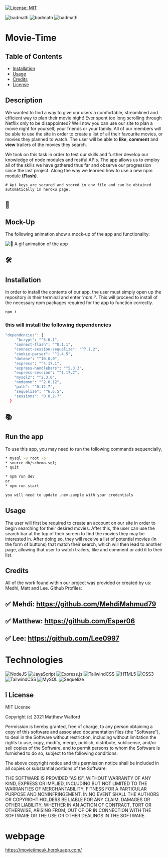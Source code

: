 [![License: MIT](https://img.shields.io/badge/License-MIT-yellow.svg)](https://opensource.org/licenses/MIT)

![badmath](https://img.shields.io/github/issues/Esper06/Movie-Time)
![badmath](https://img.shields.io/github/forks/Esper06/Movie-Time)
![badmath](https://img.shields.io/github/stars/Esper06/Movie-Time)

# Movie-Time
## Table of Contents

- [Installation](#installation)
- [Usage](#usage)
- [Credits](#credits)
- [License](#license)
## Description

We wanted to find a way to give our users a comfortable, streamlined and efficient way to plan their movie night! Ever spent too long scrolling through Netflix only to be disappointed? Well now you can use our site to plan a movie night for yourself, your friends or your family. All of our members will be able to use the site in order to create a list of all their favourite movies, or movies they planned to watch. The user will be able to **like**, **comment** and **view** trailers of the movies they search.

We took on this task in order to test our skills and further develop our knowledge of node modules and restful APIs. The app allows us to employ all of the skills we have gathered thus far and observe our progression since the last project. Along the way we learned how to use a new npm module **(Flash)**.

```
# Api keys are secured and stored in env file and can be obtained automatically in heroku page.
```
## 🚀
## Mock-Up

The following animation show a mock-up of the app and functionality:


![📸 A gif animation of the app](./assets/screen.gif)


## 🛠️
## Installation 

In order to install the contents of our app, the user must simply open up the repository in their terminal and enter *'npm i'*. This will proceed to install of the necessary npm packages required for the app to function correctly.

```bash
npm i
```

### this will install the following dependencies 
```bash
"dependencies": {
     "bcrypt": "^5.0.1",
    "connect-flash": "^0.1.1",
    "connect-session-sequelize": "^7.1.2",
    "cookie-parser": "^1.4.5",
    "dotenv": "^10.0.0",
    "express": "^4.17.1",
    "express-handlebars": "^5.3.3",
    "express-session": "^1.17.2",
    "mysql2": "^2.3.0",
    "nodemon": "^2.0.12",
    "path": "^0.12.7",
    "sequelize": "^6.6.5",
    "sessions": "0.0.2-7"
  }

```
## 📚
## Run the app

  To use this app, you may need to run the following commands sequencially,

```bash
* mysql -u root -p
* source db/schema.sql;
* quit

* npm run dev
or
* npm run start

you will need to update .nev.sample with your credentials
```
## Usage

The user will first be required to create an account on our site in order to begin searching for their desired movies. After this, the user can use the search bar at the top of their screen to find the movies they may be interested in. After doing so, they will receive a list of potential movies (in the form of buttons) that match their search, which will then lead to another page, allowing that user to watch trailers, like and comment or add it to their list.

## Credits

All of the work found within our project was provided or created by us: Medhi, Matt and Lee. Github Profiles:

## ✅ Mehdi: https://github.com/MehdiMahmud79  
## ✅ Matthew: https://github.com/Esper06 
## ✅ Lee: https://github.com/Lee0997

# Technologies
![NodeJS](https://img.shields.io/badge/node.js-%2343853D.svg?style=for-the-badge&logo=node.js&logoColor=white)
![JavaScript](https://img.shields.io/badge/javascript-%23323330.svg?style=for-the-badge&logo=javascript&logoColor=%23F7DF1E)
![Express.js](https://img.shields.io/badge/express.js-%23404d59.svg?style=for-the-badge&logo=express&logoColor=%2361DAFB)
![TailwindCSS](https://img.shields.io/badge/tailwindcss-%2338B2AC.svg?style=for-the-badge&logo=tailwind-css&logoColor=white)
![HTML5](https://img.shields.io/badge/html5-%23E34F26.svg?style=for-the-badge&logo=html5&logoColor=white)
![CSS3](https://img.shields.io/badge/css3-%231572B6.svg?style=for-the-badge&logo=css3&logoColor=white)
![TailwindCSS](https://img.shields.io/badge/tailwindcss-%2338B2AC.svg?style=for-the-badge&logo=tailwind-css&logoColor=white)
![MySQL](https://img.shields.io/badge/mysql-%2300f.svg?style=for-the-badge&logo=mysql&logoColor=white)
![Sequelize](https://img.shields.io/badge/Sequelize-52B0E7?style=for-the-badge&logo=Sequelize&logoColor=white)

## ❕ License

MIT License

Copyright (c) 2021 Matthew Walford

Permission is hereby granted, free of charge, to any person obtaining a copy
of this software and associated documentation files (the "Software"), to deal
in the Software without restriction, including without limitation the rights
to use, copy, modify, merge, publish, distribute, sublicense, and/or sell
copies of the Software, and to permit persons to whom the Software is
furnished to do so, subject to the following conditions:

The above copyright notice and this permission notice shall be included in all
copies or substantial portions of the Software.

THE SOFTWARE IS PROVIDED "AS IS", WITHOUT WARRANTY OF ANY KIND, EXPRESS OR
IMPLIED, INCLUDING BUT NOT LIMITED TO THE WARRANTIES OF MERCHANTABILITY,
FITNESS FOR A PARTICULAR PURPOSE AND NONINFRINGEMENT. IN NO EVENT SHALL THE
AUTHORS OR COPYRIGHT HOLDERS BE LIABLE FOR ANY CLAIM, DAMAGES OR OTHER
LIABILITY, WHETHER IN AN ACTION OF CONTRACT, TORT OR OTHERWISE, ARISING FROM,
OUT OF OR IN CONNECTION WITH THE SOFTWARE OR THE USE OR OTHER DEALINGS IN THE
SOFTWARE.

# webpage
https://movietimeuk.herokuapp.com/
